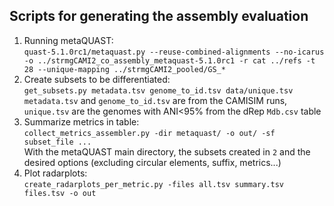 ## Scripts for generating the assembly evaluation

1. Running metaQUAST:  
`quast-5.1.0rc1/metaquast.py --reuse-combined-alignments --no-icarus -o ../strmgCAMI2_co_assembly_metaquast-5.1.0rc1 -r cat ../refs -t 28 --unique-mapping ../strmgCAMI2_pooled/GS_*`
2. Create subsets to be differentiated:  
`get_subsets.py metadata.tsv genome_to_id.tsv data/unique.tsv`  
`metadata.tsv` and `genome_to_id.tsv` are from the CAMISIM runs, `unique.tsv` are the genomes with ANI<95% from the dRep `Mdb.csv` table
4. Summarize metrics in table:  
`collect_metrics_assembler.py -dir metaquast/ -o out/ -sf subset_file ...`  
With the metaQUAST main directory, the subsets created in `2` and the desired options (excluding circular elements, suffix, metrics...)  
5. Plot radarplots:  
`create_radarplots_per_metric.py -files all.tsv summary.tsv files.tsv -o out`
